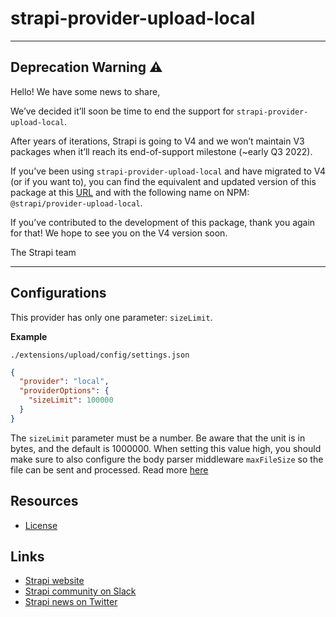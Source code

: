 # strapi-provider-upload-local

---

## Deprecation Warning :warning:

Hello! We have some news to share,

We’ve decided it’ll soon be time to end the support for `strapi-provider-upload-local`.

After years of iterations, Strapi is going to V4 and we won’t maintain V3 packages when it’ll reach its end-of-support milestone (~early Q3 2022).

If you’ve been using `strapi-provider-upload-local` and have migrated to V4 (or if you want to), you can find the equivalent and updated version of this package at this [URL](https://github.com/strapi/strapi/tree/master/packages/providers/upload-local) and with the following name on NPM: `@strapi/provider-upload-local`.

If you’ve contributed to the development of this package, thank you again for that! We hope to see you on the V4 version soon.

The Strapi team

---

## Configurations

This provider has only one parameter: `sizeLimit`.

**Example**

`./extensions/upload/config/settings.json`

```json
{
  "provider": "local",
  "providerOptions": {
    "sizeLimit": 100000
  }
}
```

The `sizeLimit` parameter must be a number. Be aware that the unit is in bytes, and the default is 1000000. When setting this value high, you should make sure to also configure the body parser middleware `maxFileSize` so the file can be sent and processed. Read more [here](https://strapi.io/documentation/developer-docs/latest/development/plugins/upload.html#configuration)

## Resources

- [License](LICENSE)

## Links

- [Strapi website](https://strapi.io/)
- [Strapi community on Slack](https://slack.strapi.io)
- [Strapi news on Twitter](https://twitter.com/strapijs)
